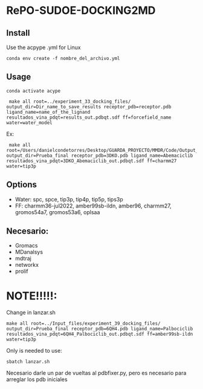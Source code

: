 # RePO-SUDOE-DOCKING2MD

## Install

Use the acpype .yml for Linux

```
conda env create -f nombre_del_archivo.yml
```

## Usage
```
conda activate acype
```

```
 make all root=../experiment_33_docking_files/ output_dir=Dir_name_to_save_results receptor_pdb=receptor.pdb ligand_name=name_of_the_lignand resultados_vina_pdqt=results_out.pdbqt.sdf ff=forcefield_name water=water_model
```

Ex:
```
 make all root=/Users/danielcondetorres/Desktop/GUARDA_PROYECTO/MMDR/Code/Output_Carlos/experiment_33_docking_files/ output_dir=Prueba_final receptor_pdb=3DKO.pdb ligand_name=Abemaciclib  resultados_vina_pdqt=3DKO_Abemaciclib_out.pdbqt.sdf ff=charmm27 water=tip3p
```
## Options
- Water: spc, spce, tip3p, tip4p, tip5p, tips3p
- FF:  charmm36-jul2022, amber99sb-ildn, amber96, charmm27, gromos54a7, gromos53a6, oplsaa

## Necesario:
- Gromacs
- MDanalsys
- mdtraj
- networkx
- prolif


# NOTE!!!!!:

Change in lanzar.sh 

```
make all root=../Input_files/experiment_39_docking_files/ output_dir=Prueba_final receptor_pdb=6QH4.pdb ligand_name=Palbociclib  resultados_vina_pdqt=6QH4_Palbociclib_out.pdbqt.sdf ff=amber99sb-ildn water=tip3p
```

Only is needed to use:

```
sbatch lanzar.sh
```


Necesario darle un par de vueltas al pdbfixer.py, pero es necesario para arreglar los pdb iniciales
